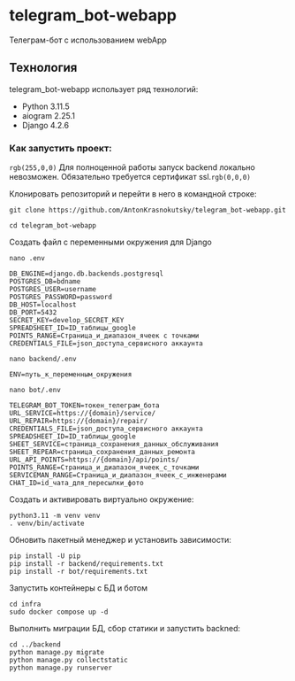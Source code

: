 # telegram_bot-webapp
Телеграм-бот с использованием webApp

## Технология
telegram_bot-webapp использует ряд технологий:
- Python 3.11.5
- aiogram 2.25.1
- Django 4.2.6

### Как запустить проект:
`rgb(255,0,0)` Для полноценной работы запуск backend локально невозможен. Обязательно требуется сертификат ssl.`rgb(0,0,0)`

Клонировать репозиторий и перейти в него в командной строке:

```
git clone https://github.com/AntonKrasnokutsky/telegram_bot-webapp.git
```

```
cd telegram_bot-webapp
```

Создать файл с переменными окружения для Django

```
nano .env
```
```
DB_ENGINE=django.db.backends.postgresql
POSTGRES_DB=bdname
POSTGRES_USER=username
POSTGRES_PASSWORD=password
DB_HOST=localhost
DB_PORT=5432
SECRET_KEY=develop_SECRET_KEY
SPREADSHEET_ID=ID_таблицы_google
POINTS_RANGE=Страница_и_диапазон_ячеек с точками
CREDENTIALS_FILE=json_доступа_сервисного аккаунта
```

```
nano backend/.env
```
```
ENV=путь_к_переменным_окружения
```

```
nano bot/.env
```
```
TELEGRAM_BOT_TOKEN=токен_телеграм_бота
URL_SERVICE=https://{domain}/service/
URL_REPAIR=https://{domain}/repair/
CREDENTIALS_FILE=json_доступа_сервисного аккаунта
SPREADSHEET_ID=ID_таблицы_google
SHEET_SERVICE=страница_сохранения_данных_обслуживания
SHEET_REPEAR=страница_сохранения_данных_ремонта
URL_API_POINTS=https://{domain}/api/points/
POINTS_RANGE=Страница_и_диапазон_ячеек_с_точками
SERVICEMAN_RANGE=Страница_и_диапазон_ячеек_c_инженерами
CHAT_ID=id_чата_для_пересылки_фото
```

Создать и активировать виртуально окружение:
```
python3.11 -m venv venv
. venv/bin/activate
```

Обновить пакетный менеджер и установить зависимости:
```
pip install -U pip
pip install -r backend/requirements.txt
pip install -r bot/requirements.txt
```

Запустить контейнеры с БД и ботом
```
cd infra
sudo docker compose up -d
```

Выполнить миграции БД, сбор статики и запустить backned:
```
cd ../backend
python manage.py migrate
python manage.py collectstatic
python manage.py runserver
```